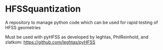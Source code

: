 # HFSSquantization
A repository to manage python code which can be used for rapid testing of HFSS geometries

Must be used with pyHFSS as developed by leghtas, PhilReinhold, and zlatkom: <a href = https://github.com/leghtas/pyHFSS> https://github.com/leghtas/pyHFSS </a>